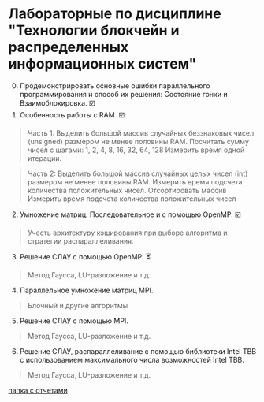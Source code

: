 # Лабораторные по дисциплине "Технологии блокчейн и распределенных информационных систем"
0. Продемонстрировать основные ошибки параллельного программирования и способ их решения: Состояние гонки и Взаимоблокировка. :ballot_box_with_check:	
1. Особенность работы с RAM. :ballot_box_with_check:
  >Часть 1:
  >Выделить большой массив случайных беззнаковых чисел (unsigned) размером не менее половины RAM.
  >Посчитать сумму чисел с шагами: 1, 2, 4, 8, 16, 32, 64, 128
  >Измерить время одной итерации.

  >Часть 2:
  >Выделить большой массив случайных целых чисел (int) размером не менее половины RAM.
  >Измерить время подсчета количества положительных чисел.
  >Отсортировать массив
  >Измерить время подсчета количества положительных чисел
2. Умножение матриц: Последовательное и с помощью OpenMP. :ballot_box_with_check: 
  >Учесть архитектуру кэширования при выборе алгоритма и стратегии распараллеливания.
3. Решение СЛАУ с помощью OpenMP. :hourglass_flowing_sand:
  >Метод Гаусса, LU-разложение и т.д.
4. Параллельное умножение матриц MPI.
  >Блочный и другие алгоритмы
5. Решение СЛАУ с помощью MPI.
  >Метод Гаусса, LU-разложение и т.д.
6. Решение СЛАУ, распараллеливание с помощью библиотеки Intel TBB с использованием максимального числа возможностей Intel TBB.
  >Метод Гаусса, LU-разложение и т.д.

[папка с отчетами](https://drive.google.com/drive/folders/1b2bkgzAwIFeJt13owogvniRcLqX7xTQC?usp=share_link)

